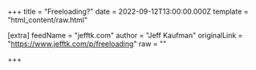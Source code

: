 
+++
title = "Freeloading?"
date = 2022-09-12T13:00:00.000Z
template = "html_content/raw.html"

[extra]
feedName = "jefftk.com"
author = "Jeff Kaufman"
originalLink = "https://www.jefftk.com/p/freeloading"
raw = ""

+++

